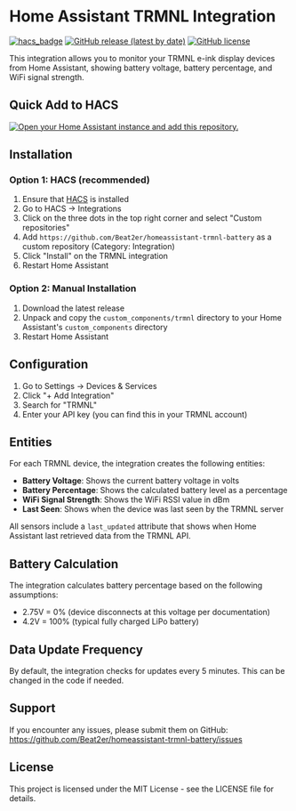 # Home Assistant TRMNL Integration

[![hacs_badge](https://img.shields.io/badge/HACS-Custom-orange.svg)](https://github.com/custom-components/hacs)
[![GitHub release (latest by date)](https://img.shields.io/github/v/release/yourusername/homeassistant-trmnl)](https://github.com/Beat2er/homeassistant-trmnl-battery/releases)
[![GitHub license](https://img.shields.io/github/license/yourusername/homeassistant-trmnl)](https://github.com/Beat2er/homeassistant-trmnl-battery/blob/main/LICENSE)

This integration allows you to monitor your TRMNL e-ink display devices from Home Assistant, showing battery voltage, battery percentage, and WiFi signal strength.

## Quick Add to HACS

[![Open your Home Assistant instance and add this repository.](https://my.home-assistant.io/badges/hacs_repository.svg)](https://my.home-assistant.io/redirect/hacs_repository/?owner=Beat2er&repository=homeassistant-trmnl-battery&category=integration)

## Installation

### Option 1: HACS (recommended)

1. Ensure that [HACS](https://hacs.xyz/) is installed
2. Go to HACS -> Integrations
3. Click on the three dots in the top right corner and select "Custom repositories"
4. Add `https://github.com/Beat2er/homeassistant-trmnl-battery` as a custom repository (Category: Integration)
5. Click "Install" on the TRMNL integration
6. Restart Home Assistant

### Option 2: Manual Installation

1. Download the latest release
2. Unpack and copy the `custom_components/trmnl` directory to your Home Assistant's `custom_components` directory
3. Restart Home Assistant

## Configuration

1. Go to Settings -> Devices & Services
2. Click "+ Add Integration"
3. Search for "TRMNL"
4. Enter your API key (you can find this in your TRMNL account)

## Entities

For each TRMNL device, the integration creates the following entities:

- **Battery Voltage**: Shows the current battery voltage in volts
- **Battery Percentage**: Shows the calculated battery level as a percentage
- **WiFi Signal Strength**: Shows the WiFi RSSI value in dBm
- **Last Seen**: Shows when the device was last seen by the TRMNL server

All sensors include a `last_updated` attribute that shows when Home Assistant last retrieved data from the TRMNL API.

## Battery Calculation

The integration calculates battery percentage based on the following assumptions:

- 2.75V = 0% (device disconnects at this voltage per documentation)
- 4.2V = 100% (typical fully charged LiPo battery)

## Data Update Frequency

By default, the integration checks for updates every 5 minutes. This can be changed in the code if needed.

## Support

If you encounter any issues, please submit them on GitHub: https://github.com/Beat2er/homeassistant-trmnl-battery/issues

## License

This project is licensed under the MIT License - see the LICENSE file for details.
